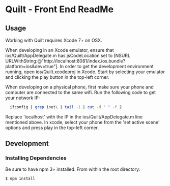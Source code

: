 # Quilt - Front End ReadMe

## Usage

Working with Quilt requires Xcode 7+ on OSX.

When developing in an Xcode emulator, ensure that ios/Quilt/AppDelegate.m has jsCodeLocation set to [NSURL URLWithString:@"http://localhost:8081/index.ios.bundle?platform=ios&dev=true"].
In order to get the development environment running, open ios/Quilt.xcodeproj in Xcode.
Start by selecting your emulator and clicking the play button in the top-left corner.

When developing on a physical phone, first make sure your phone and computer
are connected to the same wifi. Run the following code to get your network IP:
```sh
  ifconfig | grep inet\ | tail -1 | cut -d " " -f 2
```
Replace 'localhost' with the IP in the ios/Quilt/AppDelegate.m line mentioned above.
In xcode, select your phone from the 'set active scene' options and press play in the top-left corner.

## Development

### Installing Dependencies

Be sure to have npm 3+ installed.
From within the root directory:

```sh
$ npm install
```
